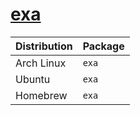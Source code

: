 # [exa](https://github.com/ogham/exa)

| Distribution | Package |
| ------------ | ------- |
| Arch Linux   | `exa`   |
| Ubuntu       | `exa`   |
| Homebrew     | `exa`   |
